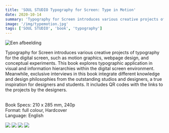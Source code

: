```yaml
---
title: 'SOUL STUDIO Typography for Screen: Type in Motion'
date: 2020-10-14
summary: 'Typography for Screen introduces various creative projects of typography for the digital screen, such as motion graphics, webpage design, and conceptual experiments. This book explores typographic application in visual and information hierarchies within the digital screen environment.'
image: '/img/typemotion.jpg'
tags: ['SOUL STUDIO', 'book', 'typography']
---
```

![Een afbeelding](/img/typemotion.jpg)


Typography for Screen introduces various creative projects of typography for the digital screen, such as motion graphics, webpage design, and conceptual experiments. This book explores typographic application in visual and information hierarchies within the digital screen environment. Meanwhile, exclusive interviews in this book integrate different knowledge and design philosophies from the outstanding studios and designers, a true inspiration for designers and students. It includes QR codes with the links to the projects by the designers.

<br>Book Specs: 210 x 285 mm, 240p <br>
Format: full colour, Hardcover <br>
Language: English

<div class="grid">
  <img  src="/img/type4.jpg">
  <img  src="/img/type2.jpg">
  <img  src="/img/type3.jpg">
  <img  src="/img/type1.jpg">
</div>
